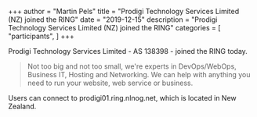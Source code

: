 +++
author = "Martin Pels"
title = "Prodigi Technology Services Limited (NZ) joined the RING"
date = "2019-12-15"
description = "Prodigi Technology Services Limited (NZ) joined the RING"
categories = [
    "participants",
]
+++

Prodigi Technology Services Limited - AS 138398 - joined the RING today.

> Not too big and not too small, we're experts in DevOps/WebOps, Business IT, Hosting and Networking. We can help with anything you need to run your website, web service or business.

Users can connect to prodigi01.ring.nlnog.net, which is located in New Zealand.

